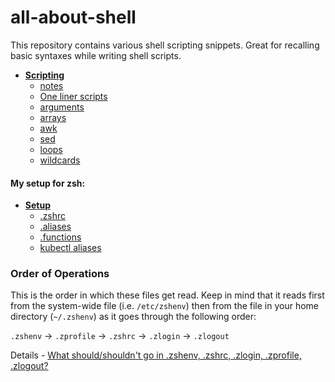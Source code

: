 # all-about-shell

This repository contains various shell scripting snippets. Great for recalling basic syntaxes while writing shell scripts.

- **[Scripting](./scripting)**
  - [notes](./scripting/shell-scripting-notes.md)
  - [One liner scripts](./scripting/one-liner-scripts.md)
  - [arguments](./scripting/arguments)
  - [arrays](./scripting/arrays)
  - [awk](./scripting/awk)
  - [sed](./scripting/sed)
  - [loops](./scripting/loops)
  - [wildcards](./scripting/wildcards)

#### My setup for zsh:

- **[Setup](./dev-setup)**
  - [.zshrc](./dev-setup/.zshrc)
  - [.aliases](./dev-setup/.aliases)
  - [.functions](./dev-setup/.functions)
  - [kubectl aliases](./dev-setup/kubectl-aliases.md)

### Order of Operations

This is the order in which these files get read. Keep in mind that it reads first from the system-wide file (i.e. `/etc/zshenv`) then from the file in your home directory (`~/.zshenv`) as it goes through the following order:

`.zshenv` → `.zprofile` → `.zshrc` → `.zlogin` → `.zlogout`

Details - [What should/shouldn't go in .zshenv, .zshrc, .zlogin, .zprofile, .zlogout?](https://unix.stackexchange.com/q/71253/107777)
